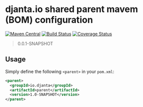 # djanta.io shared parent mavem (BOM) configuration

[![Maven Central](https://img.shields.io/maven-central/v/io.djanta/djanta-parent.svg?maxAge=2592000)](http://search.maven.org/#artifactdetails%7Cio.djanta%7Cdjanta-java-parent)
[![Build Status](https://travis-ci.org/djanta/djanta-java-parent.svg?branch=master)](https://travis-ci.org/djanta/djanta-java-parent)
[![Coverage Status](https://coveralls.io/repos/github/djanta/djanta-java-parent/badge.svg?branch=master)](https://coveralls.io/github/djanta/djanta-java-parent?branch=master)


> 0.0.1-SNAPSHOT

## Usage

Simply define the following `<parent>` in your `pom.xml`:
```xml
<parent>
  <groupId>io.djanta</groupId>
  <artifactId>parent</artifactId>
  <version>1.0-SNAPSHOT</version>
</parent>
```